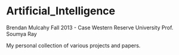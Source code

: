 Artificial_Intelligence
=======================
Brendan Mulcahy
Fall 2013 - Case Western Reserve University
Prof. Soumya Ray

My personal collection of various projects and papers.